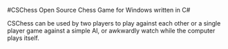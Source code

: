 #CSChess
Open Source Chess Game for Windows written in C#

CSChess can be used by two players to play against each other or a single player game against a simple AI, or awkwardly watch while the computer plays itself.
